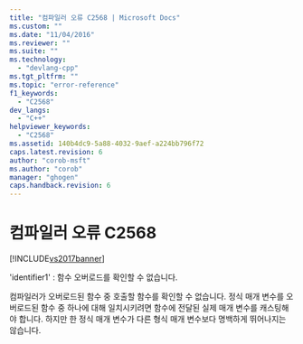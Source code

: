 ```yaml
---
title: "컴파일러 오류 C2568 | Microsoft Docs"
ms.custom: ""
ms.date: "11/04/2016"
ms.reviewer: ""
ms.suite: ""
ms.technology: 
  - "devlang-cpp"
ms.tgt_pltfrm: ""
ms.topic: "error-reference"
f1_keywords: 
  - "C2568"
dev_langs: 
  - "C++"
helpviewer_keywords: 
  - "C2568"
ms.assetid: 140b4dc9-5a88-4032-9aef-a224bb796f72
caps.latest.revision: 6
author: "corob-msft"
ms.author: "corob"
manager: "ghogen"
caps.handback.revision: 6
---
```

# 컴파일러 오류 C2568
[!INCLUDE[vs2017banner](../../assembler/inline/includes/vs2017banner.md)]

'identifier1' : 함수 오버로드를 확인할 수 없습니다.  
  
 컴파일러가 오버로드된 함수 중 호출할 함수를 확인할 수 없습니다.  정식 매개 변수를 오버로드된 함수 중 하나에 대해 일치시키려면 함수에 전달된 실제 매개 변수를 캐스팅해야 합니다. 하지만 한 정식 매개 변수가 다른 형식 매개 변수보다 명백하게 뛰어나지는 않습니다.